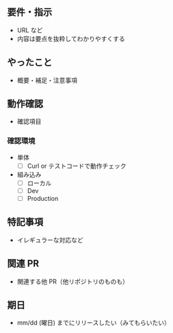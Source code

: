 <!-- I want to review in Japanese. -->
## 要件・指示
- URL など
- 内容は要点を抜粋してわかりやすくする

## やったこと
- 概要・補足・注意事項

## 動作確認
- 確認項目

### 確認環境
- 単体
    - [ ] Curl or テストコードで動作チェック
- 組み込み
    - [ ] ローカル
    - [ ] Dev
    - [ ] Production

## 特記事項
- イレギュラーな対応など

## 関連 PR
- 関連する他 PR（他リポジトリのものも）

## 期日
- mm/dd (曜日) までにリリースしたい（みてもらいたい）

<!-- for GitHub Copilot review rule -->
<!--
レビューする際には、以下のprefix(接頭辞)を付けてください。
[must] → かならず変更してね  
[imo] → 自分の意見だとこうだけど修正必須ではないよ (in my opinion)  
[nits] → ささいな指摘(nitpick)
[ask] → 質問  
[fyi] → 参考情報
-->
